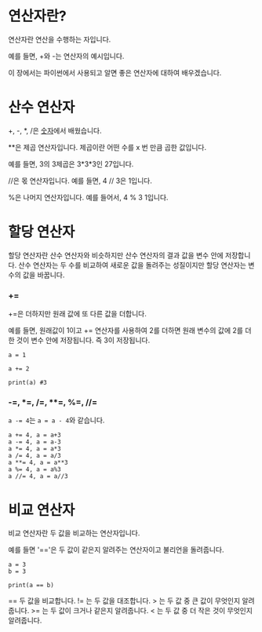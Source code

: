 # 연산자란?
연산자란 연산을 수행하는 자입니다.

예를 들면, +와 -는 연산자의 예시입니다.

이 장에서는 파이썬에서 사용되고 알면 좋은 연산자에 대하여 배우겠습니다.

# 산수 연산자
+, -, *, /은 [숫자](숫자.md)에서 배웠습니다.

\*\*은 제곱 연산자입니다. 제곱이란 어떤 수를 x 번 만큼 곱한 값입니다.

예를 들면, 3의 3제곱은 3\*3\*3인 27입니다.

//은 몫 연산자입니다. 예를 들면, 4 // 3은 1입니다.

%은 나머지 연산자입니다. 예를 들어서, 4 % 3 1입니다.

# 할당 연산자
할당 연산자란 산수 연산자와 비슷하지만 산수 연산자의 결과 값을 변수 안에 저장합니다. 산수 연산자는 두 수를 비교하여 새로운 값을 돌려주는 성질이지만 할당 연산자는 변수의 값을 바꿉니다.

### +=
+=은 더하지만 원래 값에 또 다른 값을 더합니다.

예를 들면, 원래값이 1이고 += 연산자를 사용하여 2를 더하면 원래 변수의 값에 2를 더한 것이 변수 안에 저장됩니다. 즉 3이 저장됩니다.

```
a = 1

a += 2

print(a) #3
```

### -=, *=, /=, **=, %=, //=
`a -= 4`는 `a = a - 4`와 같습니다.

```
a += 4, a = a+3
a -= 4, a = a-3
a *= 4, a = a*3
a /= 4, a = a/3
a **= 4, a = a**3
a %= 4, a = a%3
a //= 4, a = a//3
```

# 비교 연산자
비교 연산자란 두 값을 비교하는 연산자입니다.

예를 들면 '=='은 두 값이 같은지 알려주는 연산자이고 불리언을 돌려줍니다.

```
a = 3
b = 3

print(a == b)
```

== 두 값을 비교합니다.
!= 는 두 값을 대조합니다.
\> 는 두 값 중 큰 값이 무엇인지 알려줍니다.
\>= 는 두 값이 크거나 같은지 알려줍니다.
< 는 두 값 중 더 작은 것이 무엇인지 알려줍니다.
